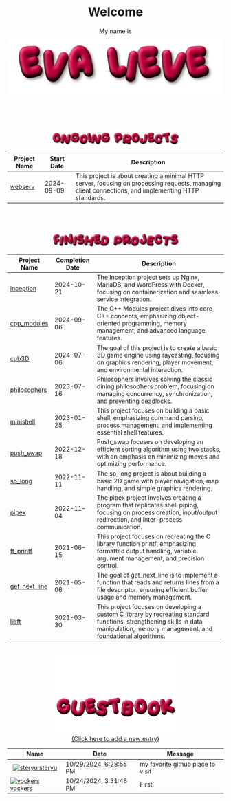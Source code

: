 <!-- Welcome text -->
<div align="center">
<h1>Welcome</h1>
  My name is
</div>


<!-- PNG -->
<div align="center">
  <img src="https://raw.githubusercontent.com/evalieve/evalieve/main/img/Eva-lieve.png" alt="Eva Lieve" width="500px" />
</div>

<br><br><br>

<!-- PNG -->
<div align="center">
  <img src="https://raw.githubusercontent.com/evalieve/evalieve/main/img/Ongoing-Projects.png" alt="Eva Lieve" width="300px" />
</div>
<!-- Finished Projects Table -->
<div align="center">

| Project Name | Start Date | Description |
|---|---|---|
| [webserv](https://github.com/evalieve/webserv) | 2024-09-09 | This project is about creating a minimal HTTP server, focusing on processing requests, managing client connections, and implementing HTTP standards. |

</div>

<br><br>

<!-- PNG -->
<div align="center">
  <img src="https://raw.githubusercontent.com/evalieve/evalieve/main/img/Finished-Projects.png" alt="Eva Lieve" width="300px" />
</div>
<!-- Finished Projects Table -->
<div align="center">

| Project Name | Completion Date | Description |
|---|---|---|
| [inception](https://github.com/evalieve/cpp_modules) | 2024-10-21 | The Inception project sets up Nginx, MariaDB, and WordPress with Docker, focusing on containerization and seamless service integration. |
| [cpp_modules](https://github.com/evalieve/cpp_modules) | 2024-09-06 | The C++ Modules project dives into core C++ concepts, emphasizing object-oriented programming, memory management, and advanced language features. |
| [cub3D](https://github.com/evalieve/cub3D) | 2024-07-06 | The goal of this project is to create a basic 3D game engine using raycasting, focusing on graphics rendering, player movement, and environmental interaction. |
| [philosophers](https://github.com/evalieve/philosophers) | 2023-07-16 | Philosophers involves solving the classic dining philosophers problem, focusing on managing concurrency, synchronization, and preventing deadlocks. |
| [minishell](https://github.com/evalieve/minishell) | 2023-01-25 | This project focuses on building a basic shell, emphasizing command parsing, process management, and implementing essential shell features. |
| [push_swap](https://github.com/evalieve/push_swap) | 2022-12-18 | Push_swap focuses on developing an efficient sorting algorithm using two stacks, with an emphasis on minimizing moves and optimizing performance. |
| [so_long](https://github.com/evalieve/so_long) | 2022-11-11 | The so_long project is about building a basic 2D game with player navigation, map handling, and simple graphics rendering. |
| [pipex](https://github.com/evalieve/pipex) | 2022-11-04 | The pipex project involves creating a program that replicates shell piping, focusing on process creation, input/output redirection, and inter-process communication. |
| [ft_printf](https://github.com/evalieve/ft_printf) | 2021-06-15 | This project focuses on recreating the C library function printf, emphasizing formatted output handling, variable argument management, and precision control. |
| [get_next_line](https://github.com/evalieve/get_next_line) | 2021-05-06 | The goal of get_next_line is to implement a function that reads and returns lines from a file descriptor, ensuring efficient buffer usage and memory management. |
| [libft](https://github.com/evalieve/libft) | 2021-03-30 | This project focuses on developing a custom C library by recreating standard functions, strengthening skills in data manipulation, memory management, and foundational algorithms. |

</div>

<br>

<!-- GIF -->
<div align="center">
  <img src="https://raw.githubusercontent.com/evalieve/evalieve/main/img/guestbook.gif" alt="Guestbook" width="300px" />
</div>

<!-- Link to the action/issue page -->
<div align="center">
  <a href="https://github.com/evalieve/evalieve/issues/1">
    (Click here to add a new entry)
  </a>
</div>

<!-- Guestbook -->
<div align='center'>

| Name | Date | Message |
|---|---|---|
| <div style="display: flex; align-items: center; justify-content: center; height: 100%;"> <a href="https://github.com/steryu"><img width="24" src="https://avatars.githubusercontent.com/u/95487148?s=24&v=4" alt="steryu" /> steryu</a> </div> | 10/29/2024, 6:28:55 PM | my favorite github place to visit |
| <div style="display: flex; align-items: center; justify-content: center; height: 100%;"> <a href="https://github.com/vockers"><img width="24" src="https://avatars.githubusercontent.com/u/76734915?s=24&u=9f3042f098dd8059657bc0d2a790d1ebc9714b55&v=4" alt="vockers" /> vockers</a> </div> | 10/24/2024, 3:31:46 PM | First! |
<!-- /Guestbook -->
</div>
